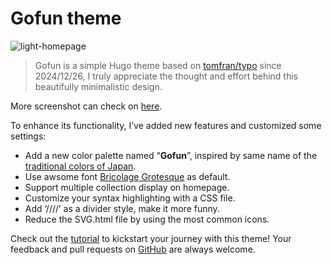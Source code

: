 # Gofun theme
![light-homepage](https://github.com/loyistro/gofun/blob/main/images/light-homepage.webp)

> Gofun is a simple Hugo theme based on [tomfran/typo](https://github.com/tomfran/typo) since 2024/12/26, I truly appreciate the thought and effort behind this beautifully minimalistic design.

More screenshot can check on [here](https://github.com/loyistro/gofun/tree/main/images).

To enhance its functionality, I’ve added new features and customized some settings:
- Add a new color palette named “**Gofun**”, inspired by same name of the [traditional colors of Japan](https://color-term.com/color/gofun-fffffb/).
- Use awsome font [Bricolage Grotesque](https://github.com/ateliertriay/bricolage) as default.
- Support multiple collection display on homepage.
- Customize your syntax highlighting with a CSS file.
- Add ‘////’ as a divider style, make it more funny.
- Reduce the SVG.html file by using the most common icons.

Check out the [tutorial](https://github.com/loyistro/gofun.wiki.git) to kickstart your journey with this theme! Your feedback and pull requests on [GitHub](https://github.com/loyistro/gofun) are always welcome.


